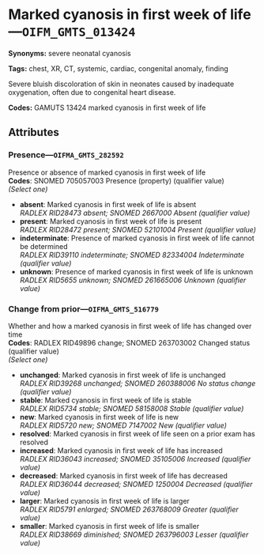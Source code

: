 # Marked cyanosis in first week of life—`OIFM_GMTS_013424`

**Synonyms:** severe neonatal cyanosis

**Tags:** chest, XR, CT, systemic, cardiac, congenital anomaly, finding

Severe bluish discoloration of skin in neonates caused by inadequate oxygenation, often due to congenital heart disease.

**Codes:** GAMUTS 13424 marked cyanosis in first week of life

## Attributes

### Presence—`OIFMA_GMTS_282592`

Presence or absence of marked cyanosis in first week of life  
**Codes**: SNOMED 705057003 Presence (property) (qualifier value)  
*(Select one)*

- **absent**: Marked cyanosis in first week of life is absent  
_RADLEX RID28473 absent; SNOMED 2667000 Absent (qualifier value)_
- **present**: Marked cyanosis in first week of life is present  
_RADLEX RID28472 present; SNOMED 52101004 Present (qualifier value)_
- **indeterminate**: Presence of marked cyanosis in first week of life cannot be determined  
_RADLEX RID39110 indeterminate; SNOMED 82334004 Indeterminate (qualifier value)_
- **unknown**: Presence of marked cyanosis in first week of life is unknown  
_RADLEX RID5655 unknown; SNOMED 261665006 Unknown (qualifier value)_

### Change from prior—`OIFMA_GMTS_516779`

Whether and how a marked cyanosis in first week of life has changed over time  
**Codes**: RADLEX RID49896 change; SNOMED 263703002 Changed status (qualifier value)  
*(Select one)*

- **unchanged**: Marked cyanosis in first week of life is unchanged  
_RADLEX RID39268 unchanged; SNOMED 260388006 No status change (qualifier value)_
- **stable**: Marked cyanosis in first week of life is stable  
_RADLEX RID5734 stable; SNOMED 58158008 Stable (qualifier value)_
- **new**: Marked cyanosis in first week of life is new  
_RADLEX RID5720 new; SNOMED 7147002 New (qualifier value)_
- **resolved**: Marked cyanosis in first week of life seen on a prior exam has resolved  
- **increased**: Marked cyanosis in first week of life has increased  
_RADLEX RID36043 increased; SNOMED 35105006 Increased (qualifier value)_
- **decreased**: Marked cyanosis in first week of life has decreased  
_RADLEX RID36044 decreased; SNOMED 1250004 Decreased (qualifier value)_
- **larger**: Marked cyanosis in first week of life is larger  
_RADLEX RID5791 enlarged; SNOMED 263768009 Greater (qualifier value)_
- **smaller**: Marked cyanosis in first week of life is smaller  
_RADLEX RID38669 diminished; SNOMED 263796003 Lesser (qualifier value)_